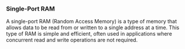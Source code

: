 ### Single-Port RAM

A single-port RAM (Random Access Memory) is a type of memory that allows data to be read from or written to a single address at a time. This type of RAM is simple and efficient, often used in applications where concurrent read and write operations are not required.

